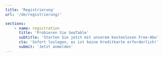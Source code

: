 ```yaml
---
title: 'Registrierung'
url: '/de/registrierung/'

sections:
    - name: registration
      title: 'Probieren Sie SeaTable'
      subtitle: 'Starten Sie jetzt mit unserem kostenlosen Free-Abo'
      cta: 'Sofort loslegen, es ist keine Kreditkarte erforderlich!'
      submit: 'Jetzt anmelden'
---
```

